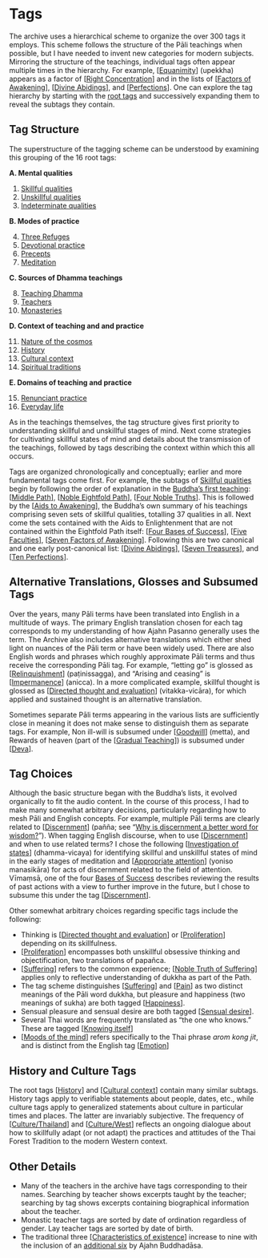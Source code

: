 # Tags
The archive uses a hierarchical scheme to organize the over 300 tags it employs. This scheme follows the structure of the Pāli teachings when possible, but I have needed to invent new categories for modern subjects. Mirroring the structure of the teachings, individual tags often appear multiple times in the hierarchy. For example, [[Equanimity](../../pages/tags/equanimity.html)] (upekkha) appears as a factor of [[Right Concentration](../../pages/tags/right-concentration.html)] and in the lists of [[Factors of Awakening](../../pages/tags/factors-of-awakening.html)], [[Divine Abidings](../../pages/tags/divine-abidings.html)], and [[Perfections](../../pages/tags/perfections.html)]. One can explore the tag hierarchy by starting with the [root tags](../../pages/drilldown/tag-999.html) and successively expanding them to reveal the subtags they contain.

## Tag Structure

The superstructure of the tagging scheme can be understood by examining this grouping of the 16 root tags:

__A. Mental qualities__

1. [Skillful qualities](../../pages/drilldown/tag-000.html#0)
2. [Unskillful qualities](../../pages/drilldown/tag-168.html#168)
3. [Indeterminate qualities](../../pages/drilldown/tag-211.html#211)

 __B. Modes of practice__

4. [Three Refuges](../../pages/drilldown/tag-266.html#266)
5. [Devotional practice](../../pages/drilldown/tag-273.html#273)
6. [Precepts](../../pages/drilldown/tag-291.html#291)
7. [Meditation](../../pages/drilldown/tag-316.html#316)

 __C. Sources of Dhamma teachings__

8. [Teaching Dhamma](../../pages/drilldown/tag-390.html#390)
9. [Teachers](../../pages/drilldown/tag-427.html#427)
10. [Monasteries](../../pages/drilldown/tag-493.html#493)

 __D. Context of teaching and and practice__

11. [Nature of the cosmos](../../pages/drilldown/tag-516.html#516)
12. [History](../../pages/drilldown/tag-537.html#537)
13. [Cultural context](../../pages/drilldown/tag-549.html#549)
14. [Spiritual traditions](../../pages/drilldown/tag-569.html#569)

 __E. Domains of teaching and practice__

15. [Renunciant practice](../../pages/drilldown/tag-581.html#581)
16. [Everyday life](../../pages/drilldown/tag-649.html#649)

As in the teachings themselves, the tag structure gives first priority to understanding skillful and unskillful stages of mind. Next come strategies for cultivating skillful states of mind and details about the transmission of the teachings, followed by tags describing the context within which this all occurs.

Tags are organized chronologically and conceptually; earlier and more fundamental tags come first. For example, the subtags of [Skillful qualities](../../pages/drilldown/tag-000.html#0) begin by following the order of explanation in the [Buddha’s first teaching](https://www.abhayagiri.org/media/books/Chanting-Book-Vol-1-Web.pdf#page=110): [[Middle Path](../../pages/tags/middle-path.html)], [[Noble Eightfold Path](../../pages/tags/eightfold-path.html)], [[Four Noble Truths](../../pages/tags/four-noble-truths.html)]. This is followed by the [[Aids to Awakening](../../pages/tags/aids-to-awakening.html)], the Buddha’s own summary of his teachings comprising seven sets of skillful qualities, totalling 37 qualities in all. Next come the sets contained with the Aids to Enlightenment that are not contained within the Eightfold Path itself: [[Four Bases of Success](../../pages/tags/bases-of-success.html)], [[Five Faculties](../../pages/tags/faculties.html)], [[Seven Factors of Awakening](../../pages/tags/factors-of-awakening.html)]. Following this are two canonical and one early post-canonical list: [[Divine Abidings](../../pages/tags/divine-abidings.html)], [[Seven Treasures](../../pages/tags/treasures.html)], and [[Ten Perfections](../../pages/tags/perfections.html)]. 


## Alternative Translations, Glosses and Subsumed Tags
Over the years, many Pāli terms have been translated into English in a multitude of ways. The primary English translation chosen for each tag corresponds to my understanding of how Ajahn Pasanno generally uses the term. The Archive also includes alternative translations which either shed light on nuances of the Pāli term or have been widely used. There are also English words and phrases which roughly approximate Pāli terms and thus receive the corresponding Pāli tag. For example, “letting go” is glossed as [[Relinquishment](../../pages/tags/relinquishment.html)] (paṭinissagga), and “Arising and ceasing” is [[Impermanence](../../pages/tags/impermanence.html)] (anicca). In a more complicated example, skillful thought is glossed as [[Directed thought and evaluation](../../pages/tags/directed-thought-and-evaluation.html)] (vitakka-vicāra), for which applied and sustained thought is an alternative translation.

Sometimes separate Pāli terms appearing in the various lists are sufficiently close in meaning it does not make sense to distinguish them as separate tags. For example, Non ill-will is subsumed under [[Goodwill](../../pages/tags/goodwill.html)] (metta), and Rewards of heaven (part of the [[Gradual Teaching](../../pages/tags/gradual-teaching.html)]) is subsumed under [[Deva](../../pages/tags/deva.html)].
## Tag Choices

Although the basic structure began with the Buddha’s lists, it evolved organically to fit the audio content. In the course of this process, I had to make many somewhat arbitrary decisions, particularly regarding how to mesh Pāli and English concepts. For example, multiple Pāli terms are clearly related to [[Discernment](../../pages/tags/discernment.html)] (pañña; see “[Why is discernment a better word for wisdom?](../../pages/events/SRD2013.html#SRD2013_S01_F03)”). When tagging English discourse, when to use [[Discernment](../../pages/tags/discernment.html)] and when to use related terms? I chose the following [[Investigation of states](../../pages/tags/investigation-of-states.html)] (dhamma-vicaya) for identifying skillful and unskillful states of mind in the early stages of meditation and [[Appropriate attention](../../pages/tags/appropriate-attention.html)] (yoniso manasikāra) for acts of discernment related to the field of attention. Vīmaṃsā, one of the four [Bases of Success](../../pages/drilldown/tag-087.html#87) describes reviewing the results of past actions with a view to further improve in the future, but I chose to subsume this under the tag [[Discernment](../../pages/tags/discernment.html)].

Other somewhat arbitrary choices regarding specific tags include the following:

 - Thinking is [[Directed thought and evaluation](../../pages/tags/directed-thought-and-evaluation.html)] or [[Proliferation](../../pages/tags/proliferation.html)] depending on its skillfulness.
 - [[Proliferation](../../pages/tags/proliferation.html)] encompasses both unskillful obsessive thinking and objectification, two translations of papañca.
 - [[Suffering](../../pages/tags/suffering.html)] refers to the common experience; [[Noble Truth of Suffering](../../pages/tags/noble-truth-of-suffering.html)] applies only to reflective understanding of dukkha as part of the Path.
 - The tag scheme distinguishes [[Suffering](../../pages/tags/suffering.html)] and [[Pain](../../pages/tags/pain.html)] as two distinct meanings of the Pāli word dukkha, but pleasure and happiness (two meanings of sukha) are both tagged [[Happiness](../../pages/tags/happiness.html)].
 - Sensual pleasure and sensual desire are both tagged [[Sensual desire](../../pages/tags/sensual-desire.html)].
 - Several Thai words are frequently translated as “the one who knows.” These are tagged [[Knowing itself](../../pages/tags/knowing-itself.html)]
 - [[Moods of the mind](../../pages/tags/moods-of-the-mind.html)] refers specifically to the Thai phrase _arom kong jit_, and is distinct from the English tag [[Emotion](../../pages/tags/emotion.html)]

## History and Culture Tags

The root tags [[History](../../pages/tags/history.html)] and [[Cultural context](../../pages/tags/cultural-context.html)] contain many similar subtags. History tags apply to verifiable statements about people, dates, etc., while culture tags apply to generalized statements about culture in particular times and places. The latter are invariably subjective. The frequency of [[Culture/Thailand](../../pages/tags/culturethailand.html)] and [[Culture/West](../../pages/tags/culturewest.html)] reflects an ongoing dialogue about how to skillfully adapt (or not adapt) the practices and attitudes of the Thai Forest Tradition to the modern Western context.

## Other Details
 - Many of the teachers in the archive have tags corresponding to their names. Searching by teacher shows excerpts taught by the teacher; searching by tag shows excerpts containing biographical information about the teacher.
 - Monastic teacher tags are sorted by date of ordination regardless of gender. Lay teacher tags are sorted by date of birth.
 - The traditional three [[Characteristics of existence](../../pages/tags/characteristics-of-existence.html)] increase to nine with the inclusion of an [additional six](https://www.abhayagiri.org/media/books/The-Island-Web-2020%20ed..pdf#page=115) by Ajahn Buddhadāsa.




